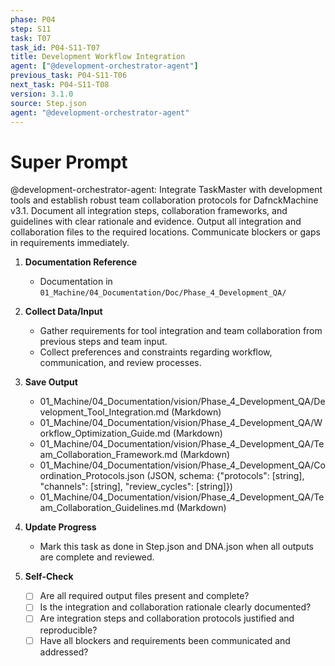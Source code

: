 ```yaml
---
phase: P04
step: S11
task: T07
task_id: P04-S11-T07
title: Development Workflow Integration
agent: ["@development-orchestrator-agent"]
previous_task: P04-S11-T06
next_task: P04-S11-T08
version: 3.1.0
source: Step.json
agent: "@development-orchestrator-agent"
---
```


# Super Prompt
@development-orchestrator-agent: Integrate TaskMaster with development tools and establish robust team collaboration protocols for DafnckMachine v3.1. Document all integration steps, collaboration frameworks, and guidelines with clear rationale and evidence. Output all integration and collaboration files to the required locations. Communicate blockers or gaps in requirements immediately.

1. **Documentation Reference**
   - Documentation in  `01_Machine/04_Documentation/Doc/Phase_4_Development_QA/`

2. **Collect Data/Input**
   - Gather requirements for tool integration and team collaboration from previous steps and team input.
   - Collect preferences and constraints regarding workflow, communication, and review processes.

3. **Save Output**
   - 01_Machine/04_Documentation/vision/Phase_4_Development_QA/Development_Tool_Integration.md (Markdown)
   - 01_Machine/04_Documentation/vision/Phase_4_Development_QA/Workflow_Optimization_Guide.md (Markdown)
   - 01_Machine/04_Documentation/vision/Phase_4_Development_QA/Team_Collaboration_Framework.md (Markdown)
   - 01_Machine/04_Documentation/vision/Phase_4_Development_QA/Coordination_Protocols.json (JSON, schema: {"protocols": [string], "channels": [string], "review_cycles": [string]})
   - 01_Machine/04_Documentation/vision/Phase_4_Development_QA/Team_Collaboration_Guidelines.md (Markdown)

4. **Update Progress**
   - Mark this task as done in Step.json and DNA.json when all outputs are complete and reviewed.

5. **Self-Check**
   - [ ] Are all required output files present and complete?
   - [ ] Is the integration and collaboration rationale clearly documented?
   - [ ] Are integration steps and collaboration protocols justified and reproducible?
   - [ ] Have all blockers and requirements been communicated and addressed? 